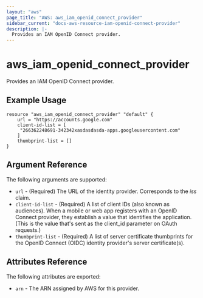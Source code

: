 ```yaml
---
layout: "aws"
page_title: "AWS: aws_iam_openid_connect_provider"
sidebar_current: "docs-aws-resource-iam-openid-connect-provider"
description: |-
  Provides an IAM OpenID Connect provider.
---
```


# aws\_iam\_openid\_connect\_provider

Provides an IAM OpenID Connect provider.

## Example Usage

```
resource "aws_iam_openid_connect_provider" "default" {
    url = "https://accounts.google.com"
    client-id-list = [
     "266362248691-342342xasdasdasda-apps.googleusercontent.com"
    ]
    thumbprint-list = []
}
```

## Argument Reference

The following arguments are supported:

* `url` - (Required) The URL of the identity provider. Corresponds to the _iss_ claim.
* `client-id-list` - (Required) A list of client IDs (also known as audiences). When a mobile or web app registers with an OpenID Connect provider, they establish a value that identifies the application. (This is the value that's sent as the client_id parameter on OAuth requests.)
* `thumbprint-list` - (Required) A list of server certificate thumbprints for the OpenID Connect (OIDC) identity provider's server certificate(s). 

## Attributes Reference

The following attributes are exported:

* `arn` - The ARN assigned by AWS for this provider.
